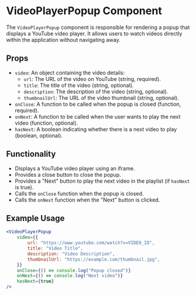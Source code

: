 # VideoPlayerPopup Component

The `VideoPlayerPopup` component is responsible for rendering a popup that displays a YouTube video player. It allows users to watch videos directly within the application without navigating away.

## Props

-   `video`: An object containing the video details:
    -   `url`: The URL of the video on YouTube (string, required).
    -   `title`: The title of the video (string, optional).
    -   `description`: The description of the video (string, optional).
    -   `thumbnailUrl`: The URL of the video thumbnail (string, optional).
-   `onClose`: A function to be called when the popup is closed (function, required).
-   `onNext`: A function to be called when the user wants to play the next video (function, optional).
-   `hasNext`: A boolean indicating whether there is a next video to play (boolean, optional).

## Functionality

-   Displays a YouTube video player using an iframe.
-   Provides a close button to close the popup.
-   Provides a "Next" button to play the next video in the playlist (if `hasNext` is true).
-   Calls the `onClose` function when the popup is closed.
-   Calls the `onNext` function when the "Next" button is clicked.

## Example Usage

```jsx
<VideoPlayerPopup
    video={{
        url: "https://www.youtube.com/watch?v=VIDEO_ID",
        title: "Video Title",
        description: "Video Description",
        thumbnailUrl: "https://example.com/thumbnail.jpg",
    }}
    onClose={() => console.log("Popup closed")}
    onNext={() => console.log("Next video")}
    hasNext={true}
/>
